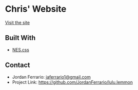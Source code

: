 # Chris' Website
[Visit the site](sour.haus)

## Built With
- [NES.css](nostalgic-css.github.io/nes.css/)

## Contact
- Jordan Ferrario: <jaferrario1@gmail.com>
- Project Link: <https://github.com/JordanFerrario/lulu.lemmon>
